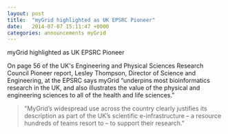 ```yaml
---
layout: post
title:  "myGrid highlighted as UK EPSRC Pioneer"
date:   2014-07-07 15:11:47 +0000
categories: announcements myGrid
---
```


myGrid highlighted as UK EPSRC Pioneer

On page 56 of the UK's Engineering and Physical Sciences Research Council Pioneer report, Lesley Thompson, Director of Science and Engineering, at the EPSRC says myGrid “underpins most bioinformatics research in the UK, and also illustrates the value of the physical and engineering sciences to all of the health and life sciences.”

> "MyGrid’s widespread use across the country clearly justifies its description as part of the UK’s scientific e-infrastructure – a resource hundreds of teams resort to – to support their research."﻿